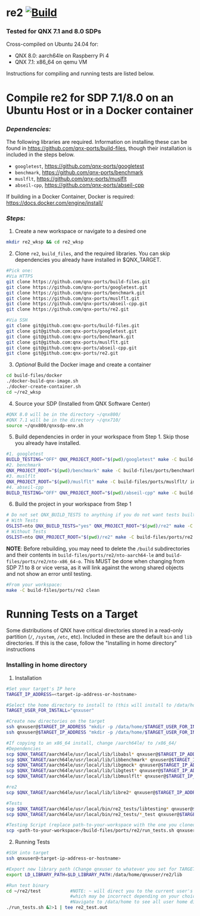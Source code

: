 # re2 [![Build](https://github.com/qnx-ports/build-files/actions/workflows/re2.yml/badge.svg)](https://github.com/qnx-ports/build-files/actions/workflows/re2.yml)

### Tested for QNX 7.1 and 8.0 SDPs
Cross-compiled on Ubuntu 24.04 for:
- QNX 8.0: aarch64le on Raspberry Pi 4
- QNX 7.1: x86_64 on qemu VM

Instructions for compiling and running tests are listed below.


# Compile re2 for SDP 7.1/8.0 on an Ubuntu Host or in a Docker container
### *Dependencies:*
The following libraries are required. Information on installing these can be found in https://github.com/qnx-ports/build-files, though their installation is included in the steps below.
- `googletest`, https://github.com/qnx-ports/googletest
- `benchmark`, https://github.com/qnx-ports/benchmark
- `muslflt`, https://github.com/qnx-ports/muslflt
- `abseil-cpp`, https://github.com/qnx-ports/abseil-cpp

If building in a Docker Container, Docker is required:
https://docs.docker.com/engine/install/

### *Steps:*
1. Create a new workspace or navigate to a desired one
```bash
mkdir re2_wksp && cd re2_wksp
```

2. Clone `re2`, `build_files`, and the required libraries. You can skip dependencies you already have installed in $QNX_TARGET.
```bash
#Pick one:
#Via HTTPS
git clone https://github.com/qnx-ports/build-files.git
git clone https://github.com/qnx-ports/googletest.git
git clone https://github.com/qnx-ports/benchmark.git
git clone https://github.com/qnx-ports/muslflt.git
git clone https://github.com/qnx-ports/abseil-cpp.git
git clone https://github.com/qnx-ports/re2.git

#Via SSH
git clone git@github.com:qnx-ports/build-files.git
git clone git@github.com:qnx-ports/googletest.git
git clone git@github.com:qnx-ports/benchmark.git
git clone git@github.com:qnx-ports/muslflt.git
git clone git@github.com:qnx-ports/abseil-cpp.git
git clone git@github.com:qnx-ports/re2.git
```

3. *Optional* Build the Docker image and create a container
```bash
cd build-files/docker
./docker-build-qnx-image.sh
./docker-create-container.sh
cd ~/re2_wksp
```

4. Source your SDP (Installed from QNX Software Center)
```bash
#QNX 8.0 will be in the directory ~/qnx800/
#QNX 7.1 will be in the directory ~/qnx710/
source ~/qnx800/qnxsdp-env.sh
```

5. Build dependencies in order in your workspace from Step 1. Skip those you already have installed.
```bash
#1. googletest
BUILD_TESTING="OFF" QNX_PROJECT_ROOT="$(pwd)/googletest" make -C build-files/ports/googletest install -j$(nproc)
#2. benchmark
QNX_PROJECT_ROOT="$(pwd)/benchmark" make -C build-files/ports/benchmark install -j$(nproc)
#3. muslflt
QNX_PROJECT_ROOT="$(pwd)/muslflt" make -C build-files/ports/muslflt/ install -j$(nproc)
#4. abseil-cpp
BUILD_TESTING="OFF" QNX_PROJECT_ROOT="$(pwd)/abseil-cpp" make -C build-files/ports/abseil-cpp install -j$(nproc)
```


6. Build the project in your workspace from Step 1
```bash
# Do not set QNX_BUILD_TESTS to anything if you do not want tests built.
# With Tests
OSLIST=nto QNX_BUILD_TESTS="yes" QNX_PROJECT_ROOT="$(pwd)/re2" make -C build-files/ports/re2 install -j$(nproc)
# Without Tests
OSLIST=nto QNX_PROJECT_ROOT="$(pwd)/re2" make -C build-files/ports/re2 install -j$(nproc)
```

**NOTE**: Before rebuilding, you may need to delete the `/build` subdirectories and their contents in `build-files/ports/re2/nto-aarch64-le` and `build-files/ports/re2/nto-x86_64-o`. This MUST be done when changing from SDP 7.1 to 8 or vice versa, as it will link against the wrong shared objects and not show an error until testing.
```bash
#From your workspace:
make -C build-files/ports/re2 clean
```

# Running Tests on a Target
Some distributions of QNX have critical directories stored in a read-only partition (`/`, `/system`, `/etc`, etc). Included in these are the default `bin` and `lib` directories. If this is the case, follow the "Installing in home directory" instructions



### Installing in home directory
1. Installation
```bash
#Set your target's IP here
TARGET_IP_ADDRESS=<target-ip-address-or-hostname>

#Select the home directory to install to (this will install to /data/home/qnxuser)
TARGET_USER_FOR_INSTALL="qnxuser"

#Create new directories on the target
ssh qnxuser@$TARGET_IP_ADDRESS "mkdir -p /data/home/$TARGET_USER_FOR_INSTALL/re2/lib"
ssh qnxuser@$TARGET_IP_ADDRESS "mkdir -p /data/home/$TARGET_USER_FOR_INSTALL/re2/test"

#If copying to an x86_64 install, change /aarch64le/ to /x86_64/
#Dependencies
scp $QNX_TARGET/aarch64le/usr/local/lib/libabsl* qnxuser@$TARGET_IP_ADDRESS:/data/home/$TARGET_USER_FOR_INSTALL/re2/lib
scp $QNX_TARGET/aarch64le/usr/local/lib/libbenchmark* qnxuser@$TARGET_IP_ADDRESS:/data/home/$TARGET_USER_FOR_INSTALL/re2/lib
scp $QNX_TARGET/aarch64le/usr/local/lib/libgmock* qnxuser@$TARGET_IP_ADDRESS:/data/home/$TARGET_USER_FOR_INSTALL/re2/lib
scp $QNX_TARGET/aarch64le/usr/local/lib/libgtest* qnxuser@$TARGET_IP_ADDRESS:/data/home/$TARGET_USER_FOR_INSTALL/re2/lib
scp $QNX_TARGET/aarch64le/usr/local/lib/libmuslflt* qnxuser@$TARGET_IP_ADDRESS:/data/home/$TARGET_USER_FOR_INSTALL/re2/lib

#re2
scp $QNX_TARGET/aarch64le/usr/local/lib/libre2* qnxuser@$TARGET_IP_ADDRESS:/data/home/$TARGET_USER_FOR_INSTALL/re2/lib

#Tests
scp $QNX_TARGET/aarch64le/usr/local/bin/re2_tests/libtesting* qnxuser@$TARGET_IP_ADDRESS:/data/home/$TARGET_USER_FOR_INSTALL/re2/lib
scp $QNX_TARGET/aarch64le/usr/local/bin/re2_tests/*_test qnxuser@$TARGET_IP_ADDRESS:/data/home/$TARGET_USER_FOR_INSTALL/re2/test

#Testing Script (replace path-to-your-workspace with the one you cloned build-files into)
scp <path-to-your-workspace>/build-files/ports/re2/run_tests.sh qnxuser@$TARGET_IP_ADDRESS:/data/home/$TARGET_USER_FOR_INSTALL/re2/test
```

2. Running Tests
```bash
#SSH into target
ssh qnxuser@<target-ip-address-or-hostname>

#Export new library path (Change qnxuser to whatever you set for TARGET_USER_FOR_INSTALL)
export LD_LIBRARY_PATH=$LD_LIBRARY_PATH:/data/home/qnxuser/re2/lib

#Run test binary
cd ~/re2/test           #NOTE: ~ will direct you to the current user's home directory,
                        #which may be incorrect depending on your choices above.
                        #Navigate to /data/home to see all user home directories
./run_tests.sh &2>1 | tee re2_test.out
```
